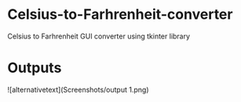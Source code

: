 # Celsius-to-Farhrenheit-converter
Celsius to Farhrenheit GUI converter using tkinter library
# Outputs
![alternativetext](Screenshots/output 1.png)
